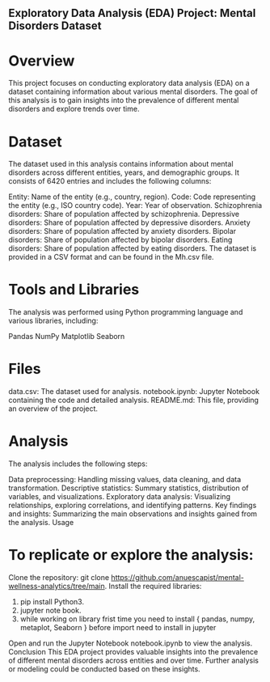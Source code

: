 ## Exploratory Data Analysis (EDA) Project: Mental Disorders Dataset

# Overview

This project focuses on conducting exploratory data analysis (EDA) on a dataset containing information about various mental disorders. The goal of this analysis is to gain insights into the prevalence of different mental disorders and explore trends over time.

# Dataset

The dataset used in this analysis contains information about mental disorders across different entities, years, and demographic groups. It consists of 6420 entries and includes the following columns:

Entity: Name of the entity (e.g., country, region).
Code: Code representing the entity (e.g., ISO country code).
Year: Year of observation.
Schizophrenia disorders: Share of population affected by schizophrenia.
Depressive disorders: Share of population affected by depressive disorders.
Anxiety disorders: Share of population affected by anxiety disorders.
Bipolar disorders: Share of population affected by bipolar disorders.
Eating disorders: Share of population affected by eating disorders.
The dataset is provided in a CSV format and can be found in the Mh.csv file.

# Tools and Libraries
The analysis was performed using Python programming language and various libraries, including:

Pandas
NumPy
Matplotlib
Seaborn

# Files
data.csv: The dataset used for analysis.
notebook.ipynb: Jupyter Notebook containing the code and detailed analysis.
README.md: This file, providing an overview of the project.
# Analysis
The analysis includes the following steps:

Data preprocessing: Handling missing values, data cleaning, and data transformation.
Descriptive statistics: Summary statistics, distribution of variables, and visualizations.
Exploratory data analysis: Visualizing relationships, exploring correlations, and identifying patterns.
Key findings and insights: Summarizing the main observations and insights gained from the analysis.
Usage
# To replicate or explore the analysis:

Clone the repository: git clone https://github.com/anuescapist/mental-wellness-analytics/tree/main.
Install the required libraries:
1. pip install Python3.
2. jupyter note book.
3. while working on library frist time you need to install { pandas, numpy, metaplot, Seaborn } before import need to install in jupyter

Open and run the Jupyter Notebook notebook.ipynb to view the analysis.
Conclusion
This EDA project provides valuable insights into the prevalence of different mental disorders across entities and over time. Further analysis or modeling could be conducted based on these insights.
